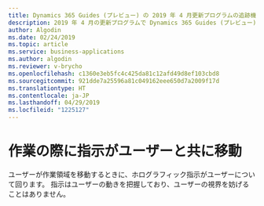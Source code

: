 ```yaml
---
title: Dynamics 365 Guides (プレビュー) の 2019 年 4 月更新プログラムの追跡機能
description: 2019 年 4 月の更新プログラムで Dynamics 365 Guides (プレビュー) の追跡機能では、作業領域内を移動する際にホログラフィック指示がユーザーを追跡します。
author: Algodin
ms.date: 02/24/2019
ms.topic: article
ms.service: business-applications
ms.author: algodin
ms.reviewer: v-brycho
ms.openlocfilehash: c1360e3eb5fc4c425da81c12afd49d8ef103cbd8
ms.sourcegitcommit: 921dde7a25596a81c049162eee650d7a2009f17d
ms.translationtype: HT
ms.contentlocale: ja-JP
ms.lasthandoff: 04/29/2019
ms.locfileid: "1225127"
---
```

#  <a name="instructions-move-with-you-as-you-work"></a>作業の際に指示がユーザーと共に移動

ユーザーが作業領域を移動するときに、ホログラフィック指示がユーザーについて回ります。 指示はユーザーの動きを把握しており、ユーザーの視界を妨げることはありません。 

